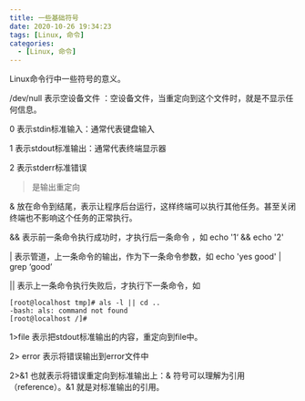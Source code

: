 ```yaml
---
title: 一些基础符号
date: 2020-10-26 19:34:23
tags: [Linux, 命令]
categories: 
  - [Linux, 命令]
---
```

Linux命令行中一些符号的意义。

<!-- more -->

/dev/null 表示空设备文件 ：空设备文件，当重定向到这个文件时，就是不显示任何信息。

0 表示stdin标准输入：通常代表键盘输入

1 表示stdout标准输出：通常代表终端显示器

2 表示stderr标准错误

>是输出重定向

& 放在命令到结尾，表示让程序后台运行，这样终端可以执行其他任务。甚至关闭终端也不影响这个任务的正常执行。

&& 表示前一条命令执行成功时，才执行后一条命令 ，如 echo '1‘ && echo '2' 

| 表示管道，上一条命令的输出，作为下一条命令参数，如 echo 'yes good'  | grep ‘good’

|| 表示上一条命令执行失败后，才执行下一条命令，如

```
[root@localhost tmp]# als -l || cd .. 
-bash: als: command not found 
[root@localhost /]#
```

1>file 表示把stdout标准输出的内容，重定向到file中。

2> error 表示将错误输出到error文件中

2>&1 也就表示将错误重定向到标准输出上：& 符号可以理解为引用（reference）。&1 就是对标准输出的引用。
 